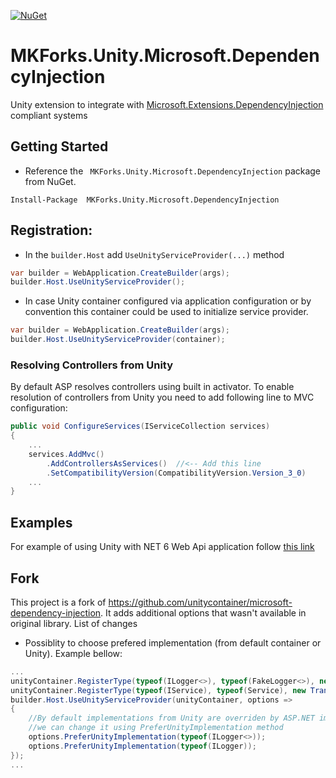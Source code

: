 [![NuGet](https://img.shields.io/nuget/v/MKForks.Unity.Microsoft.DependencyInjection.svg)](https://www.nuget.org/packages/MKForks.Unity.Microsoft.DependencyInjection)

#  MKForks.Unity.Microsoft.DependencyInjection

Unity extension to integrate with [Microsoft.Extensions.DependencyInjection](https://github.com/aspnet/DependencyInjection)  compliant systems

## Getting Started

- Reference the ` MKForks.Unity.Microsoft.DependencyInjection` package from NuGet.

```shell
Install-Package  MKForks.Unity.Microsoft.DependencyInjection
```

## Registration:

- In the `builder.Host` add `UseUnityServiceProvider(...)` method

```C#
var builder = WebApplication.CreateBuilder(args);
builder.Host.UseUnityServiceProvider();
```

- In case Unity container configured via application configuration or by convention this container could be used to initialize service provider.

```C#
var builder = WebApplication.CreateBuilder(args);
builder.Host.UseUnityServiceProvider(container);
```

### Resolving Controllers from Unity

By default ASP resolves controllers using built in activator. To enable resolution of controllers from Unity you need to add following line to MVC configuration:

```C#
public void ConfigureServices(IServiceCollection services)
{
    ...
    services.AddMvc()
        .AddControllersAsServices()  //<-- Add this line
        .SetCompatibilityVersion(CompatibilityVersion.Version_3_0)
    ...
}
```

## Examples

For example of using Unity with NET 6 Web Api application follow [this link](https://github.com/michal-korniak/MKForks.Unity.Microsoft.DependencyInjection.Example)

## Fork

This project is a fork of https://github.com/unitycontainer/microsoft-dependency-injection. It adds additional options that wasn't available in original library. List of changes

* Possiblity to choose prefered implementation (from default container or Unity). Example bellow:

```C#
...
unityContainer.RegisterType(typeof(ILogger<>), typeof(FakeLogger<>), new TransientLifetimeManager());
unityContainer.RegisterType(typeof(IService), typeof(Service), new TransientLifetimeManager());
builder.Host.UseUnityServiceProvider(unityContainer, options =>
{
    //By default implementations from Unity are overriden by ASP.NET implementation,
    //we can change it using PreferUnityImplementation method
    options.PreferUnityImplementation(typeof(ILogger<>));
    options.PreferUnityImplementation(typeof(ILogger));
});
...

```

